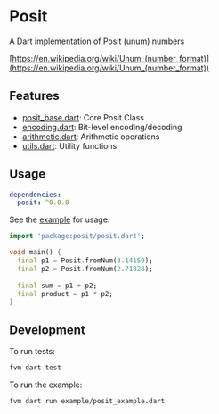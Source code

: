 # Posit

A Dart implementation of Posit (unum) numbers

[https://en.wikipedia.org/wiki/Unum_(number_format)](https://en.wikipedia.org/wiki/Unum_(number_format))

## Features

- [posit_base.dart](lib/src/posit_base.dart): Core Posit Class
- [encoding.dart](lib/src/encoding.dart): Bit-level encoding/decoding
- [arithmetic.dart](lib/src/arithmetic.dart): Arithmetic operations
- [utils.dart](lib/src/utils.dart): Utility functions

## Usage

```yaml
dependencies:
  posit: ^0.0.0
```

See the [example](example/posit_example.dart) for usage.

```dart
import 'package:posit/posit.dart';

void main() {
  final p1 = Posit.fromNum(3.14159);
  final p2 = Posit.fromNum(2.71828);
  
  final sum = p1 + p2;
  final product = p1 * p2;
}
```

## Development

To run tests:
```bash
fvm dart test
```

To run the example:
```bash
fvm dart run example/posit_example.dart
```
